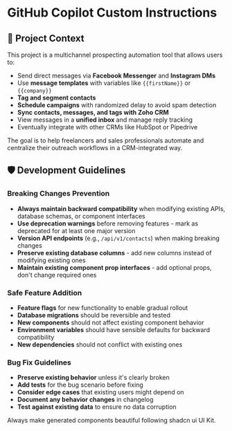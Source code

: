# GitHub Copilot Custom Instructions

## 🧠 Project Context

This project is a multichannel prospecting automation tool that allows users to:

- Send direct messages via **Facebook Messenger** and **Instagram DMs**
- Use **message templates** with variables like `{{firstName}}` or `{{company}}`
- **Tag and segment contacts**
- **Schedule campaigns** with randomized delay to avoid spam detection
- **Sync contacts, messages, and tags with Zoho CRM**
- View messages in a **unified inbox** and manage reply tracking
- Eventually integrate with other CRMs like HubSpot or Pipedrive

The goal is to help freelancers and sales professionals automate and centralize their outreach workflows in a CRM-integrated way.

## 🛡️ Development Guidelines

### Breaking Changes Prevention
- **Always maintain backward compatibility** when modifying existing APIs, database schemas, or component interfaces
- **Use deprecation warnings** before removing features - mark as deprecated for at least one major version
- **Version API endpoints** (e.g., `/api/v1/contacts`) when making breaking changes
- **Preserve existing database columns** - add new columns instead of modifying existing ones
- **Maintain existing component prop interfaces** - add optional props, don't change required ones

### Safe Feature Addition
- **Feature flags** for new functionality to enable gradual rollout
- **Database migrations** should be reversible and tested
- **New components** should not affect existing component behavior
- **Environment variables** should have sensible defaults for backward compatibility
- **New dependencies** should not conflict with existing ones

### Bug Fix Guidelines
- **Preserve existing behavior** unless it's clearly broken
- **Add tests** for the bug scenario before fixing
- **Consider edge cases** that existing users might depend on
- **Document any behavior changes** in changelog
- **Test against existing data** to ensure no data corruption

Always make generated components beautiful following shadcn ui UI Kit.